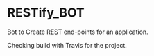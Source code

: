 # RESTify_BOT
Bot  to Create REST end-points for an application.  

Checking build with Travis for the project.

